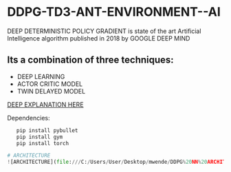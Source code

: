 # DDPG-TD3-ANT-ENVIRONMENT--AI

DEEP DETERMINISTIC POLICY GRADIENT is  state of the art Artificial Intelligence algorithm published in 2018 by GOOGLE DEEP MIND

## Its a combination of three techniques:
* DEEP LEARNING
* ACTOR CRITIC MODEL
* TWIN DELAYED MODEL

[DEEP EXPLANATION HERE](https://towardsdatascience.com/td3-learning-to-run-with-ai-40dfc512f93)

  Dependencies:
  ```python
     pip install pybullet
     pip install gym
     pip install torch

# ARCHITECTURE
![ARCHITECTURE](file:///C:/Users/User/Desktop/mwende/DDPG%20NN%20ARCHITECTURE.JPG)

